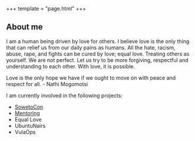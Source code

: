 +++
template = "page.html"
+++

## About me

I am a human being driven by love for others. I believe love is the only thing that can relief us from our daily pains as humans. All the hate, racism, abuse, rape, and fights can be cured by love; equal love. Treating others as yourself. We are not perfect. Let us try to be more forgiving, respectful and understanding to each other. With love, it is possible.

Love is the only hope we have if we ought to move on with peace and respect for all. - Nathi Mogomotsi

I am currently involved in the following projects:
- [SowetoCon](https://www.sowetocon.africa)
- [Mentoring](https://vulaops.zulipchat.com/)
- Equal Love
- UbuntuNairs
- VulaOps
